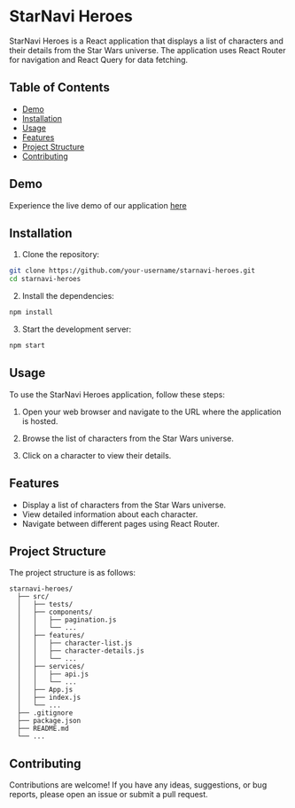 # StarNavi Heroes

StarNavi Heroes is a React application that displays a list of characters and their details from the Star Wars universe. The application uses React Router for navigation and React Query for data fetching.

## Table of Contents

- [Demo](#demo)
- [Installation](#installation)
- [Usage](#usage)
- [Features](#features)
- [Project Structure](#project-structure)
- [Contributing](#contributing)

## Demo

Experience the live demo of our application [here](https://starwars-list.vercel.app/#/home)

## Installation

1. Clone the repository:
  ```sh
  git clone https://github.com/your-username/starnavi-heroes.git
  cd starnavi-heroes
  ```

2. Install the dependencies:
  ```sh
  npm install
  ```

3. Start the development server:
  ```sh
  npm start
  ```

## Usage

To use the StarNavi Heroes application, follow these steps:

1. Open your web browser and navigate to the URL where the application is hosted.

2. Browse the list of characters from the Star Wars universe.

3. Click on a character to view their details.

## Features

- Display a list of characters from the Star Wars universe.
- View detailed information about each character.
- Navigate between different pages using React Router.

## Project Structure

The project structure is as follows:

```
starnavi-heroes/
  ├── src/
  │   ├── tests/
  │   ├── components/
  │   │   ├── pagination.js
  │   │   └── ...
  │   ├── features/
  │   │   ├── character-list.js
  │   │   ├── character-details.js
  │   │   └── ...
  │   ├── services/
  │   │   ├── api.js
  │   │   └── ...
  │   ├── App.js
  │   ├── index.js
  │   └── ...
  ├── .gitignore
  ├── package.json
  ├── README.md
  └── ...
```

## Contributing

Contributions are welcome! If you have any ideas, suggestions, or bug reports, please open an issue or submit a pull request.

